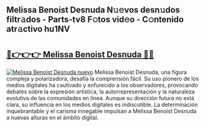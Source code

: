 ## Melissa Benoist Desnuda N𝚞𝚎vos desn𝚞dos filtr𝚊dos - Parts-tv8 F𝚘tos vid𝚎o - C𝚘ntenido atr𝚊ctivo hu1NV

# <h2><a href="http://mb9i8kj.tromn.icu/?c=Melissa+Benoist+Desnuda">🔗👉👉👉 Melissa Benoist Desnuda 🔗🔗</a></h2>

[![Melissa Benoist Desnuda nuevo](https://i.imgur.com/pEAQMta.gif)](http://mb9i8kj.tromn.icu/?c=Melissa+Benoist+Desnuda)
Melissa Benoist Desnuda, una figura compleja y polarizadora, desafía la comprensión fácil. Su uso pionero de los medios digitales ha cautivado y enfurecido a los observadores, provocando debates sobre la expresión artística, la autorrepresentación y la naturaleza evolutiva de las comunidades en línea. Aunque su dirección futura no está clara, su influencia en los medios digitales es indiscutible. La determinación inquebrantable y el carisma innegable impulsan a Melissa Benoist Desnuda a nuevas alturas en el ámbito digital.
